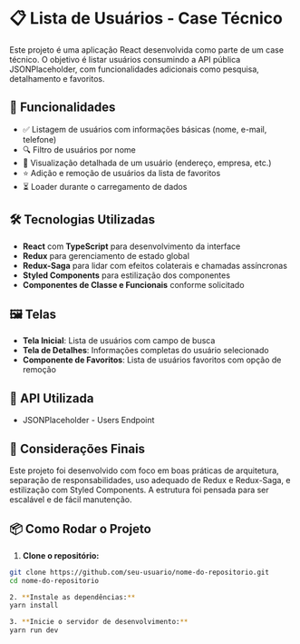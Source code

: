 # 📋 Lista de Usuários - Case Técnico

Este projeto é uma aplicação React desenvolvida como parte de um case técnico. O objetivo é listar usuários consumindo a API pública JSONPlaceholder, com funcionalidades adicionais como pesquisa, detalhamento e favoritos.

## 🚀 Funcionalidades
- ✅ Listagem de usuários com informações básicas (nome, e-mail, telefone)
- 🔍 Filtro de usuários por nome
- 👤 Visualização detalhada de um usuário (endereço, empresa, etc.)
- ⭐ Adição e remoção de usuários da lista de favoritos
- ⏳ Loader durante o carregamento de dados

## 🛠️ Tecnologias Utilizadas
- **React** com **TypeScript** para desenvolvimento da interface
- **Redux** para gerenciamento de estado global
- **Redux-Saga** para lidar com efeitos colaterais e chamadas assíncronas
- **Styled Components** para estilização dos componentes
- **Componentes de Classe e Funcionais** conforme solicitado

## 🖼️ Telas
- **Tela Inicial**: Lista de usuários com campo de busca
- **Tela de Detalhes**: Informações completas do usuário selecionado
- **Componente de Favoritos**: Lista de usuários favoritos com opção de remoção

## 🔗 API Utilizada
- JSONPlaceholder - Users Endpoint

## 📄 Considerações Finais
Este projeto foi desenvolvido com foco em boas práticas de arquitetura, separação de responsabilidades, uso adequado de Redux e Redux-Saga, e estilização com Styled Components. A estrutura foi pensada para ser escalável e de fácil manutenção.

## 📦 Como Rodar o Projeto
1. **Clone o repositório:**
```bash
git clone https://github.com/seu-usuario/nome-do-repositorio.git
cd nome-do-repositorio

2. **Instale as dependências:**
yarn install

3. **Inicie o servidor de desenvolvimento:**
yarn run dev
